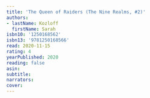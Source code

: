 ```yaml
---
title: 'The Queen of Raiders (The Nine Realms, #2)'
authors:
- lastName: Kozloff
  firstName: Sarah
isbn10: '1250168562'
isbn13: '9781250168566'
read: 2020-11-15
rating: 4
yearPublished: 2020
reading: false
asin:
subtitle:
narrators:
cover:
---
```


